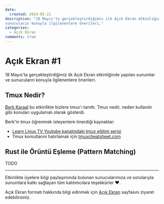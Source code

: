 ```yaml
---
date:
  created: 2024-05-21
description: "18 Mayıs'ta gerçekleştirdiğimiz ilk Açık Ekran etkinliğinde yapılan sunumlar ve
sunucuların konuyla ilgilenenlere önerileri."
categories:
  - Açık Ekran
comments: true
---
```


# Açık Ekran #1

18 Mayıs'ta gerçekleştirdiğimiz ilk Açık Ekran etkinliğinde yapılan sunumlar ve sunucuların konuyla
ilgilenenlere önerileri.

<!-- more -->

## Tmux Nedir?

[Berk Karaal](https://github.com/berk-karaal) bu etkinlikte bizlere tmux'ı tanıttı. Tmux nedir,
neden kullanılır gibi konuları uygulamalı olarak gösterdi.

Berk'in tmux öğrenmek isteyenlere önerdiği kaynaklar:

- [Learn Linux TV Youtube kanalındaki tmux eğitim
  serisi](https://www.youtube.com/playlist?list=PLT98CRl2KxKGiyV1u6wHDV8VwcQdzfuKe)
- Tmux komutlarını hatırlamak için [tmuxcheatsheet.com](https://tmuxcheatsheet.com/)

## Rust ile Örüntü Eşleme (Pattern Matching)

TODO

---

Etkinlikte üyelere bilgi paylaşımında bulunan sunucularımıza ve sorularıyla sunumlara katkı
sağlayan tüm katılımcılara teşekkürler :heart:.

Açık Ekran formatı hakkında bilgi edinmek için [Açık Ekran](../../../acik-ekran/index.md) sayfasını
ziyaret edebilirsiniz.